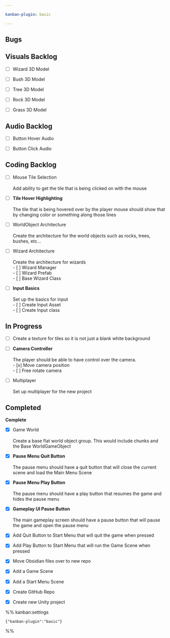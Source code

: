 ```yaml
---

kanban-plugin: basic

---
```


## Bugs



## Visuals Backlog

- [ ] Wizard 3D Model
- [ ] Bush 3D Model
- [ ] Tree 3D Model
- [ ] Rock 3D Model
- [ ] Grass 3D Model


## Audio Backlog

- [ ] Button Hover Audio
- [ ] Button Click Audio


## Coding Backlog

- [ ] Mouse Tile Selection<br><br>Add ability to get the tile that is being clicked on with the mouse
- [ ] **Tile Hover Highlighting**<br><br>The tile that is being hovered over by the player mouse should show that by changing color or something along those lines
- [ ] WorldObject Architecture<br><br>Create the architecture for the world objects such as rocks, trees, bushes, etc...
- [ ] Wizard Architecture<br><br>Create the architecture for wizards<br>- [ ] Wizard Manager<br>- [ ] Wizard Prefab<br>- [ ] Base Wizard Class
- [ ] **Input Basics**<br><br>Set up the basics for input<br>- [ ] Create Input Asset<br>- [ ] Create Input class


## In Progress

- [ ] Create a texture for tiles so it is not just a blank white background
- [ ] **Camera Controller**<br><br>The player should be able to have control over the camera.<br>- [x] Move camera position<br>- [ ] Free rotate camera
- [ ] Multiplayer<br><br>Set up multiplayer for the new project


## Completed

**Complete**
- [x] Game World<br><br>Create a base flat world object group. This would include chunks and the Base WorldGameObject
- [x] **Pause Menu Quit Button**<br><br>The pause menu should have a quit button that will close the current scene and load the Main Menu Scene
- [x] **Pause Menu Play Button**<br><br>The pause menu should have a play button that resumes the game and hides the pause menu
- [x] **Gameplay UI Pause Button**<br><br>The main gameplay screen should have a pause button that will pause the game and open the pause menu
- [x] Add Quit Button to Start Menu that will quit the game when pressed
- [x] Add Play Button to Start Menu that will run the Game Scene when pressed
- [x] Move Obsidian files over to new repo
- [x] Add a Game Scene
- [x] Add a Start Menu Scene
- [x] Create GitHub Repo
- [x] Create new Unity project




%% kanban:settings
```
{"kanban-plugin":"basic"}
```
%%